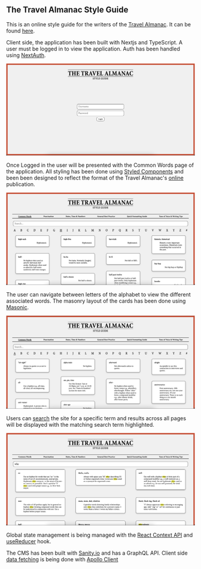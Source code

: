 ## The Travel Almanac Style Guide

This is an online style guide for the writers of the [Travel Almanac](https://www.travel-almanac.com/). It can be found [here](https://travel-almanac-style-guide.vercel.app/).

Client side, the application has been built with Nextjs and TypeScript. A user must be logged in to view the application. Auth has been handled using [NextAuth](https://github.com/nextauthjs/next-auth).

![Login handled using NextAuth](/img/login.png)

Once Logged in the user will be presented with the Common Words page of the application. All styling has been done using [Styled Components](https://github.com/styled-components) and been been designed to reflect the format of the Travel Almanac's [online](https://www.travel-almanac.com/) publication.

![Commons Words Page](/img/words.png)

The user can navigate between letters of the alphabet to view the different associated words. The masonry layout of the cards has been done using [Masonic](https://github.com/jaredLunde/masonic).

![Commons Words Page 2](/img/words2.png)

Users can [search](https://github.com/alistairjoelquinn/travel-almanac-style-guide/blob/main/client/src/components/SearchResults.tsx) the site for a specific term and results across all pages will be displayed with the matching search term highlighted.

![User Search](/img/search.png)

Global state management is being managed with the [React Context API](https://github.com/alistairjoelquinn/travel-almanac-style-guide/blob/main/client/src/components/context/context.tsx) and [useReducer](https://github.com/alistairjoelquinn/travel-almanac-style-guide/blob/main/client/src/components/context/reducer.ts) hook. 

The CMS has been built with [Sanity.io](https://github.com/sanity-io/sanity) and has a GraphQL API. Client side [data fetching](https://github.com/alistairjoelquinn/travel-almanac-style-guide/blob/main/client/src/components/context/actions.ts) is being done with [Apollo Client](https://github.com/apollographql/apollo-client)